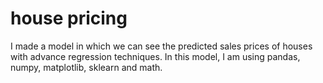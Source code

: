 # house pricing 
 I made a model in which we can see the predicted sales prices of houses with advance regression techniques. In this model, I am using pandas, numpy, matplotlib, sklearn and math.
